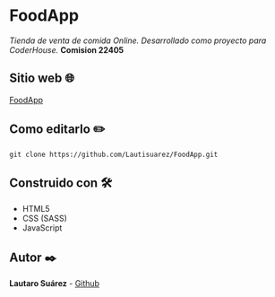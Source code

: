 # FoodApp
_Tienda de venta de comida Online._
_Desarrollado como proyecto para CoderHouse._
**Comision 22405**

## Sitio web 🌐
<a href="https://lautisuarez.github.io/FoodApp/" target="_blank">FoodApp</a>

## Como editarlo ✏️
```
git clone https://github.com/Lautisuarez/FoodApp.git
```

## Construido con 🛠️
* HTML5
* CSS (SASS)
* JavaScript

## Autor ✒️
**Lautaro Suárez** - [Github](https://github.com/Lautisuarez)

<!-- ## Captura 📸
<img src="/Screenshot.png"></img> -->
